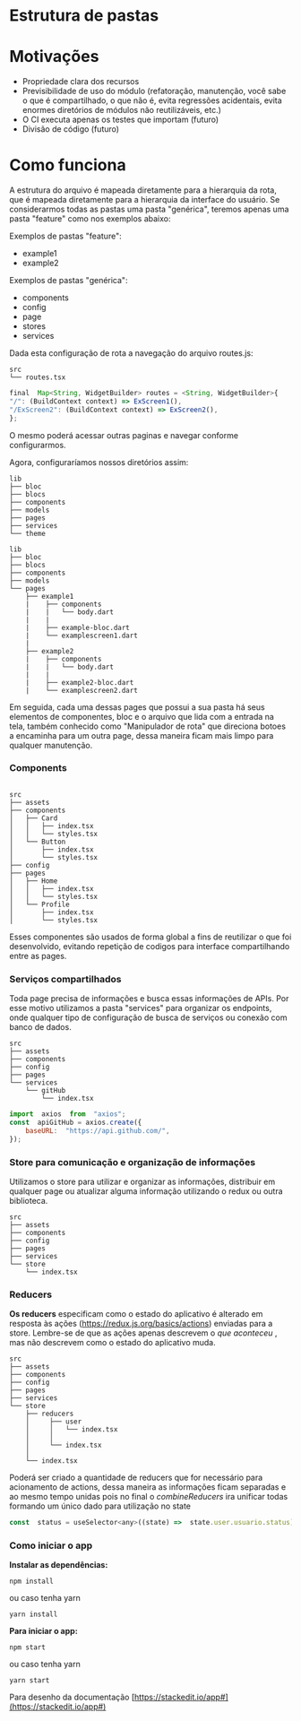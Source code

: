 


# Estrutura de pastas


# Motivações
- Propriedade clara dos recursos
- Previsibilidade de uso do módulo (refatoração, manutenção, você sabe o que é compartilhado, o que não é, evita regressões acidentais, evita enormes diretórios de módulos não reutilizáveis, etc.)
- O CI executa apenas os testes que importam (futuro)
- Divisão de código (futuro)


# Como funciona
A estrutura do arquivo é mapeada diretamente para a hierarquia da rota, que é mapeada diretamente para a hierarquia da interface do usuário.
Se considerarmos todas as pastas uma pasta "genérica", teremos apenas uma pasta "feature" como nos exemplos abaixo:

Exemplos de pastas "feature":

- example1
- example2



Exemplos de pastas "genérica":

- components
- config
- page
- stores
- services



Dada esta configuração de rota a navegação do arquivo routes.js:

```
src
└── routes.tsx
```

```js
final  Map<String, WidgetBuilder> routes = <String, WidgetBuilder>{
"/": (BuildContext context) => ExScreen1(),
"/ExScreen2": (BuildContext context) => ExScreen2(),
};
```
O mesmo poderá acessar outras paginas e navegar conforme configurarmos.





Agora, configuraríamos nossos diretórios assim:

```
lib
├── bloc
├── blocs
├── components
├── models
├── pages
├── services
└── theme                
```

```
lib
├── bloc
├── blocs
├── components
├── models
└── pages
    ├── example1
	|    ├── components
	|    |   └── body.dart
	|    |
    |    ├── example-bloc.dart
    |    └── examplescreen1.dart
    |           
    ├── example2
	|    ├── components
	|    |   └── body.dart
	|    |
    |    ├── example2-bloc.dart
    |    └── examplescreen2.dart   
```

Em seguida, cada uma dessas pages que possui a sua pasta há seus elementos de componentes, bloc  e o arquivo que lida com a entrada na tela, também conhecido como "Manipulador de rota" que direciona botoes a encaminha para um outra page, dessa maneira ficam mais limpo para qualquer manutenção.


### Components


```

src
├── assets
├── components
│   ├── Card
│   │   ├── index.tsx
│   │   └── styles.tsx
│   └── Button
│       ├── index.tsx
│       └── styles.tsx
├── config
├── pages
│   ├── Home
│   │   ├── index.tsx
│   │   └── styles.tsx
│   └── Profile
│       ├── index.tsx
│       └── styles.tsx

```


Esses componentes são usados de forma global a fins de reutilizar o que foi desenvolvido, evitando repetição de codigos para interface compartilhando entre as pages.


### Serviços compartilhados

Toda page precisa de informações e busca essas informações de APIs. Por esse motivo utilizamos a pasta "services" para organizar os endpoints, onde qualquer tipo de configuração de busca de serviços ou conexão com banco de dados.


```
src
├── assets
├── components
├── config
├── pages
└── services
    └── gitHub
        └── index.tsx
```

```js
import  axios  from  "axios";
const  apiGitHub = axios.create({
	baseURL:  "https://api.github.com/",
});
```


### Store para comunicação e organização de informações

Utilizamos o store para utilizar e organizar as informações, distribuir em qualquer page ou atualizar alguma informação utilizando o redux ou outra biblioteca.

```
src
├── assets
├── components
├── config
├── pages
├── services
└── store
    └── index.tsx

```



### Reducers
**Os reducers** especificam como o estado do aplicativo é alterado em resposta às ações (https://redux.js.org/basics/actions) enviadas para a store. Lembre-se de que as ações apenas descrevem o _que aconteceu_ , mas não descrevem como o estado do aplicativo muda.

```
src
├── assets
├── components
├── config
├── pages
├── services
└── store
    ├── reducers
    │     ├── user
    │     │   └── index.tsx
    │     │
    │     └── index.tsx
    │     
    └── index.tsx
```

Poderá ser criado a quantidade de reducers que for necessário para acionamento de actions, dessa maneira as informações ficam separadas e ao mesmo tempo unidas pois no final o *combineReducers*  ira unificar todas formando um único dado para utilização no state
```js
const  status = useSelector<any>((state) =>  state.user.usuario.status);
```






### Como iniciar o app

**Instalar as dependências:**
```
npm install
```
ou caso tenha yarn 
```
yarn install
```


**Para iniciar o app:**
```
npm start
```
ou caso tenha yarn 
```
yarn start
```




Para desenho da documentação
[https://stackedit.io/app#](https://stackedit.io/app#)
